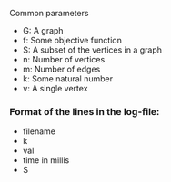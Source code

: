 Common parameters

- G: A graph
- f: Some objective function
- S: A subset of the vertices in a graph
- n: Number of vertices
- m: Number of edges
- k: Some natural number
- v: A single vertex


### Format of the lines in the log-file:
- filename
- k
- val
- time in millis
- S